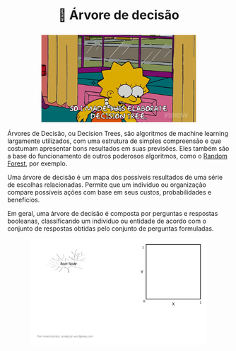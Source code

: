 # <p align='center'>🌳 Árvore de decisão</p>
  
<p align='center'>
  <img width=350 src='https://raw.githubusercontent.com/JenniferDominique/machine-learning/main/img/Decision%20Tree-%20Lisa%20Simpsom.gif'>
</p>

Árvores de Decisão, ou Decision Trees, são algoritmos de machine learning largamente utilizados, com uma estrutura de simples compreensão e que costumam apresentar bons resultados em suas previsões. Eles também são a base do funcionamento de outros poderosos algoritmos, como o [Random Forest](#forest), por exemplo.

Uma árvore de decisão é um mapa dos possíveis resultados de uma série de escolhas relacionadas. Permite que um indivíduo ou organização compare possíveis ações com base em seus custos, probabilidades e benefícios.

Em geral, uma árvore de decisão é composta por perguntas e respostas booleanas, classificando um indivíduo ou entidade de acordo com o conjunto de respostas obtidas pelo conjunto de perguntas formuladas.

<p align='center'>
  <img width=400 src='https://raw.githubusercontent.com/JenniferDominique/machine-learning/main/img/Decision%20Tree.gif'>
</p>